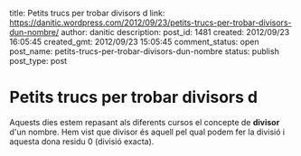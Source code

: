 title: Petits trucs per trobar divisors d
link: https://danitic.wordpress.com/2012/09/23/petits-trucs-per-trobar-divisors-dun-nombre/
author: danitic
description: 
post_id: 1481
created: 2012/09/23 16:05:45
created_gmt: 2012/09/23 15:05:45
comment_status: open
post_name: petits-trucs-per-trobar-divisors-dun-nombre
status: publish
post_type: post

# Petits trucs per trobar divisors d

Aquests dies estem repasant als diferents cursos el concepte de **divisor** d'un nombre. Hem vist que divisor és aquell pel qual podem fer la divisió i aquesta dona residu 0 (divisió exacta).